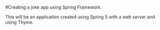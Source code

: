 #Creating a joke app using Spring Framework.

This will be an application created using Spring 5 with a web server and using Thyme.
